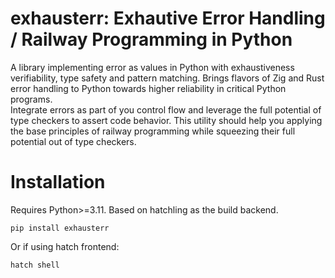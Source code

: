 # exhausterr: Exhautive Error Handling / Railway Programming in Python

A library implementing error as values in Python with exhaustiveness verifiability, type safety and pattern matching. Brings flavors of Zig and Rust error handling to Python towards higher reliability in critical Python programs.<br>
Integrate errors as part of you control flow and leverage the full potential of type checkers to assert code behavior. This utility should help you applying the base principles of railway programming while squeezing their full potential out of type checkers.

# Installation
Requires Python>=3.11. Based on hatchling as the build backend.

```console
pip install exhausterr
```

Or if using hatch frontend:
```
hatch shell
```